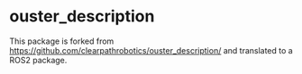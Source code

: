 ouster_description
===================

This package is forked from https://github.com/clearpathrobotics/ouster_description/ and translated to a ROS2 package.

